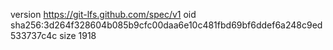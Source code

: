 version https://git-lfs.github.com/spec/v1
oid sha256:3d264f328604b085b9cfc00daa6e10c481fbd69bf6ddef6a248c9ed533737c4c
size 1918
